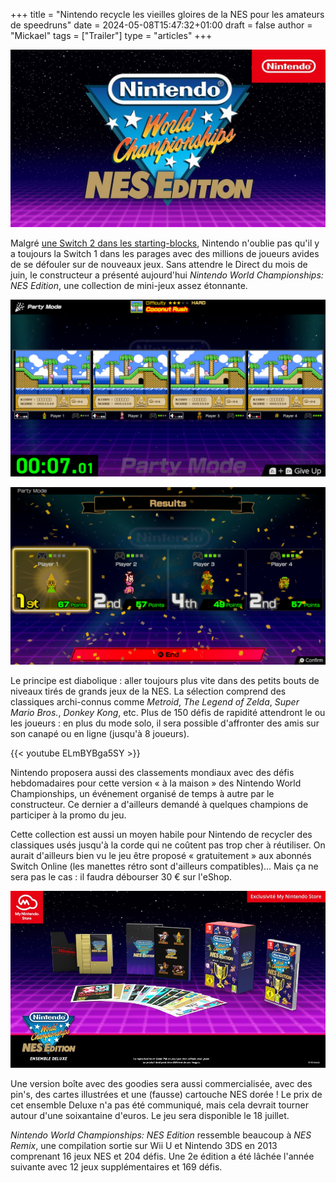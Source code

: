 +++
title = "Nintendo recycle les vieilles gloires de la NES pour les amateurs de speedruns"
date = 2024-05-08T15:47:32+01:00
draft = false
author = "Mickael"
tags = ["Trailer"]
type = "articles"
+++

![Nintendo World Championships: NES Edition](NintendoWorldChampionships.jpg "")

Malgré [une Switch 2 dans les starting-blocks](https://nostick.fr/articles/2024/mai/0705-nintendo-presentera-sa-nouvelle-console-avant-avril-2025/), Nintendo n'oublie pas qu'il y a toujours la Switch 1 dans les parages avec des millions de joueurs avides de se défouler sur de nouveaux jeux. Sans attendre le Direct du mois de juin, le constructeur a présenté aujourd'hui *Nintendo World Championships: NES Edition*, une collection de mini-jeux assez étonnante.

![Nintendo World Championships: NES Edition](NintendoWorldChampionships-1.jpg "Coup de vieux")

![Nintendo World Championships: NES Edition](NintendoWorldChampionships-2.jpg "Coup de speed")

Le principe est diabolique : aller toujours plus vite dans des petits bouts de niveaux tirés de grands jeux de la NES. La sélection comprend des classiques archi-connus comme *Metroid*, *The Legend of Zelda*, *Super Mario Bros.*, *Donkey Kong*, etc. Plus de 150 défis de rapidité attendront le ou les joueurs : en plus du mode solo, il sera possible d'affronter des amis sur son canapé ou en ligne (jusqu'à 8 joueurs).

{{< youtube ELmBYBga5SY >}} 

Nintendo proposera aussi des classements mondiaux avec des défis hebdomadaires pour cette version « à la maison » des Nintendo World Championships, un événement organisé de temps à autre par le constructeur. Ce dernier a d'ailleurs demandé à quelques champions de participer à la promo du jeu.

Cette collection est aussi un moyen habile pour Nintendo de recycler des classiques usés jusqu'à la corde qui ne coûtent pas trop cher à réutiliser. On aurait d'ailleurs bien vu le jeu être proposé « gratuitement » aux abonnés Switch Online (les manettes rétro sont d'ailleurs compatibles)… Mais ça ne sera pas le cas : il faudra débourser 30 € sur l'eShop. 

![Nintendo World Championships: NES Edition](NintendoWorldChampionships-3.jpg "Regardez moi tous ces objets qui brillent.")

Une version boîte avec des goodies sera aussi commercialisée, avec des pin's, des cartes illustrées et une (fausse) cartouche NES dorée ! Le prix de cet ensemble Deluxe n'a pas été communiqué, mais cela devrait tourner autour d'une soixantaine d'euros. Le jeu sera disponible le 18 juillet.

*Nintendo World Championships: NES Edition* ressemble beaucoup à *NES Remix*, une compilation sortie sur Wii U et Nintendo 3DS en 2013 comprenant 16 jeux NES et 204 défis. Une 2e édition a été lâchée l'année suivante avec 12 jeux supplémentaires et 169 défis.